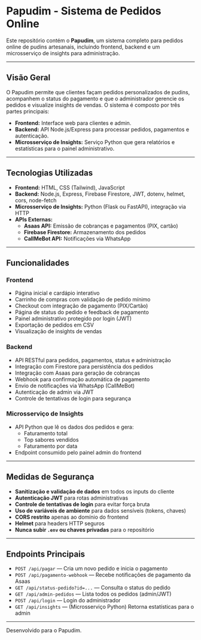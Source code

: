 # Papudim - Sistema de Pedidos Online

Este repositório contém o **Papudim**, um sistema completo para pedidos online de pudins artesanais, incluindo frontend, backend e um microsserviço de insights para administração.

---

## Visão Geral

O Papudim permite que clientes façam pedidos personalizados de pudins, acompanhem o status do pagamento e que o administrador gerencie os pedidos e visualize insights de vendas. O sistema é composto por três partes principais:

- **Frontend:** Interface web para clientes e admin.
- **Backend:** API Node.js/Express para processar pedidos, pagamentos e autenticação.
- **Microsserviço de Insights:** Serviço Python que gera relatórios e estatísticas para o painel administrativo.

---

## Tecnologias Utilizadas

- **Frontend:** HTML, CSS (Tailwind), JavaScript
- **Backend:** Node.js, Express, Firebase Firestore, JWT, dotenv, helmet, cors, node-fetch
- **Microsserviço de Insights:** Python (Flask ou FastAPI), integração via HTTP
- **APIs Externas:**
  - **Asaas API:** Emissão de cobranças e pagamentos (PIX, cartão)
  - **Firebase Firestore:** Armazenamento dos pedidos
  - **CallMeBot API:** Notificações via WhatsApp

---

## Funcionalidades

### **Frontend**

- Página inicial e cardápio interativo
- Carrinho de compras com validação de pedido mínimo
- Checkout com integração de pagamento (PIX/Cartão)
- Página de status do pedido e feedback de pagamento
- Painel administrativo protegido por login (JWT)
- Exportação de pedidos em CSV
- Visualização de insights de vendas

### **Backend**

- API RESTful para pedidos, pagamentos, status e administração
- Integração com Firestore para persistência dos pedidos
- Integração com Asaas para geração de cobranças
- Webhook para confirmação automática de pagamento
- Envio de notificações via WhatsApp (CallMeBot)
- Autenticação de admin via JWT
- Controle de tentativas de login para segurança

### **Microsserviço de Insights**

- API Python que lê os dados dos pedidos e gera:
  - Faturamento total
  - Top sabores vendidos
  - Faturamento por data
- Endpoint consumido pelo painel admin do frontend

---

## Medidas de Segurança

- **Sanitização e validação de dados** em todos os inputs do cliente
- **Autenticação JWT** para rotas administrativas
- **Controle de tentativas de login** para evitar força bruta
- **Uso de variáveis de ambiente** para dados sensíveis (tokens, chaves)
- **CORS restrito** apenas ao domínio do frontend
- **Helmet** para headers HTTP seguros
- **Nunca subir `.env` ou chaves privadas** para o repositório

---

## Endpoints Principais

- `POST /api/pagar` — Cria um novo pedido e inicia o pagamento
- `POST /api/pagamento-webhook` — Recebe notificações de pagamento da Asaas
- `GET /api/status-pedido?id=...` — Consulta o status do pedido
- `GET /api/admin-pedidos` — Lista todos os pedidos (admin/JWT)
- `POST /api/login` — Login do administrador
- `GET /api/insights` — (Microsserviço Python) Retorna estatísticas para o admin

---

Desenvolvido para o Papudim.
